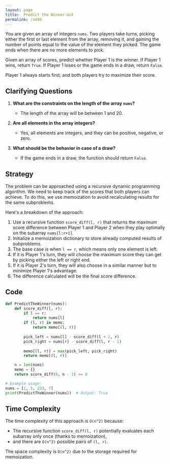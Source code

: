 ```yaml
---
layout: page
title:  Predict the Winner-out
permalink: /s486
---
```


You are given an array of integers `nums`. Two players take turns, picking either the first or last element from the array, removing it, and gaining the number of points equal to the value of the element they picked. The game ends when there are no more elements to pick.

Given an array of scores, predict whether Player 1 is the winner. If Player 1 wins, return `True`. If Player 1 loses or the game ends in a draw, return `False`.

Player 1 always starts first, and both players try to maximize their score.

## Clarifying Questions

1. **What are the constraints on the length of the array `nums`?** 
   - The length of the array will be between 1 and 20.
   
2. **Are all elements in the array integers?**
   - Yes, all elements are integers, and they can be positive, negative, or zero.

3. **What should be the behavior in case of a draw?**
   - If the game ends in a draw, the function should return `False`.

## Strategy

The problem can be approached using a recursive dynamic programming algorithm. We need to keep track of the scores that both players can achieve. To do this, we use memoization to avoid recalculating results for the same subproblems.

Here's a breakdown of the approach:

1. Use a recursive function `score_diff(l, r)` that returns the maximum score difference between Player 1 and Player 2 when they play optimally on the subarray `nums[l:r+1]`.
2. Initialize a memoization dictionary to store already computed results of subproblems.
3. The base case is when `l == r`, which means only one element is left.
4. If it is Player 1's turn, they will choose the maximum score they can get by picking either the left or right end.
5. If it is Player 2's turn, they will also choose in a similar manner but to minimize Player 1's advantage.
6. The difference calculated will be the final score difference.

## Code

```python
def PredictTheWinner(nums):
    def score_diff(l, r):
        if l == r:
            return nums[l]
        if (l, r) in memo:
            return memo[(l, r)]
        
        pick_left = nums[l] - score_diff(l + 1, r)
        pick_right = nums[r] - score_diff(l, r - 1)
        
        memo[(l, r)] = max(pick_left, pick_right)
        return memo[(l, r)]

    n = len(nums)
    memo = {}
    return score_diff(0, n - 1) >= 0

# Example usage:
nums = [1, 5, 233, 7]
print(PredictTheWinner(nums))  # Output: True
```

## Time Complexity

The time complexity of this approach is `O(n^2)` because:
- The recursive function `score_diff(l, r)` potentially evaluates each subarray only once (thanks to memoization), 
- and there are `O(n^2)` possible pairs of `(l, r)`.

The space complexity is `O(n^2)` due to the storage required for memoization.